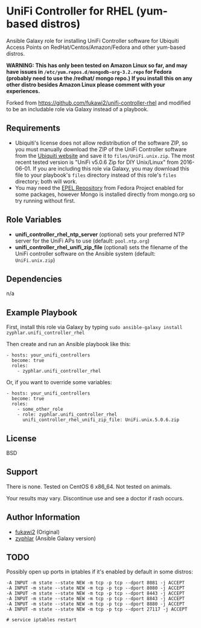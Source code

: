 UniFi Controller for RHEL (yum-based distros)
=============================================

Ansible Galaxy role for installing UniFi Controller software for Ubiquiti Access Points on RedHat/Centos/Amazon/Fedora and other yum-based distros.

**WARNING: This has only been tested on Amazon Linux so far, and may have issues in `/etc/yum.repos.d/mongodb-org-3.2.repo` for Fedora (probably need to use the /redhat/ mongo repo.) If you install this on any other distro besides Amazon Linux please comment with your experiences.**

Forked from https://github.com/fukawi2/unifi-controller-rhel and modified to be an includable role via Galaxy instead of a playbook.

Requirements
------------

- Ubiquiti's license does not allow redistribution of the software ZIP, so you must manually download the ZIP of the UniFi Controller software from the [Ubiquiti website](https://www.ubnt.com/download/unifi/) and save it to `files/UniFi.unix.zip`. The most recent tested version is "UniFi v5.0.6 Zip for DIY Unix/Linux" from 2016-06-01. If you are including this role via Galaxy, you may download this file to your playbook's `files` directory instead of this role's `files` directory; both will work.
- You may need the [EPEL Repository](https://fedoraproject.org/wiki/EPEL) from Fedora Project enabled for some packages, however Mongo is installed directly from mongo.org so try running without first.


Role Variables
--------------

- **unifi_controller_rhel_ntp_server** (optional) sets your preferred NTP server for the UniFi APs to use (default: `pool.ntp.org`)
- **unifi_controller_rhel_unifi_zip_file** (optional) sets the filename of the UniFi controller software on the Ansible system (default: `UniFi.unix.zip`)

Dependencies
------------

n/a

Example Playbook
----------------

First, install this role via Galaxy by typing `sudo ansible-galaxy install zyphlar.unifi_controller_rhel`

Then create and run an Ansible playbook like this:

    - hosts: your_unifi_controllers
      become: true
      roles:
        - zyphlar.unifi_controller_rhel

Or, if you want to override some variables:

    - hosts: your_unifi_controllers
      become: true
      roles:
        - some_other_role
        - role: zyphlar.unifi_controller_rhel
          unifi_controller_rhel_unifi_zip_file: UniFi.unix.5.0.6.zip

License
-------

BSD

Support
-------

There is none. Tested on CentOS 6 x86_64. Not tested on animals.

Your results may vary. Discontinue use and see a doctor if rash occurs.

Author Information
------------------

- [fukawi2](https://github.com/fukawi2) (Original)
- [zyphlar](https://github.com/zyphlar) (Ansible Galaxy version)

TODO
----

Possibly open up ports in iptables if it's enabled by default in some distros:

```
-A INPUT -m state --state NEW -m tcp -p tcp --dport 8081 -j ACCEPT
-A INPUT -m state --state NEW -m tcp -p tcp --dport 8080 -j ACCEPT
-A INPUT -m state --state NEW -m tcp -p tcp --dport 8443 -j ACCEPT
-A INPUT -m state --state NEW -m tcp -p tcp --dport 8843 -j ACCEPT
-A INPUT -m state --state NEW -m tcp -p tcp --dport 8880 -j ACCEPT
-A INPUT -m state --state NEW -m tcp -p tcp --dport 27117 -j ACCEPT

# service iptables restart
```